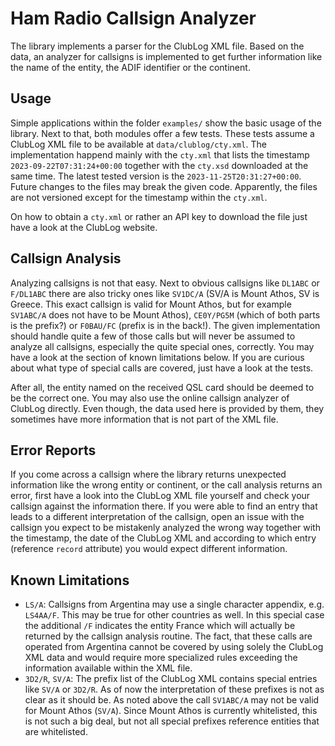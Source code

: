 # Ham Radio Callsign Analyzer

The library implements a parser for the ClubLog XML file.
Based on the data, an analyzer for callsigns is implemented to get further information like the name of the entity, the ADIF identifier or the continent.


## Usage

Simple applications within the folder `examples/` show the basic usage of the library.
Next to that, both modules offer a few tests.
These tests assume a ClubLog XML file to be available at `data/clublog/cty.xml`.
The implementation happend mainly with the `cty.xml` that lists the timestamp `2023-09-22T07:31:24+00:00` together with the `cty.xsd` downloaded at the same time.
The latest tested version is the `2023-11-25T20:31:27+00:00`.
Future changes to the files may break the given code.
Apparently, the files are not versioned except for the timestamp within the `cty.xml`.

On how to obtain a `cty.xml` or rather an API key to download the file just have a look at the ClubLog website.


## Callsign Analysis

Analyzing callsigns is not that easy.
Next to obvious callsigns like `DL1ABC` or `F/DL1ABC` there are also tricky ones like `SV1DC/A` (SV/A is Mount Athos, SV is Greece. This exact callsign is valid for Mount Athos, but for example `SV1ABC/A` does not have to be Mount Athos), `CE0Y/PG5M` (which of both parts is the prefix?) or `F0BAU/FC` (prefix is in the back!).
The given implementation should handle quite a few of those calls but will never be assumed to analyze all callsigns, especially the quite special ones, correctly.
You may have a look at the section of known limitations below.
If you are curious about what type of special calls are covered, just have a look at the tests.

After all, the entity named on the received QSL card should be deemed to be the correct one. You may also use the online callsign analyzer of ClubLog directly. Even though, the data used here is provided by them, they sometimes have more information that is not part of the XML file.


## Error Reports

If you come across a callsign where the library returns unexpected information like the wrong entity or continent, or the call analysis returns an error, first have a look into the ClubLog XML file yourself and check your callsign against the information there.
If you were able to find an entry that leads to a different interpretation of the callsign, open an issue with the callsign you expect to be mistakenly analyzed the wrong way together with the timestamp, the date of the ClubLog XML and according to which entry (reference `record` attribute) you would expect different information.


## Known Limitations

- `LS/A`:
  Callsigns from Argentina may use a single character appendix, e.g. `LS4AA/F`.
  This may be true for other countries as well.
  In this special case the additional `/F` indicates the entity France which will actually be returned by the callsign analysis routine.
  The fact, that these calls are operated from Argentina cannot be covered by using solely the ClubLog XML data and would require more specialized rules exceeding the information available within the XML file.
- `3D2/R`, `SV/A`:
  The prefix list of the ClubLog XML contains special entries like `SV/A` or `3D2/R`.
  As of now the interpretation of these prefixes is not as clear as it should be.
  As noted above the call `SV1ABC/A` may not be valid for Mount Athos (`SV/A`).
  Since Mount Athos is currently whitelisted, this is not such a big deal, but not all special prefixes reference entities that are whitelisted.
